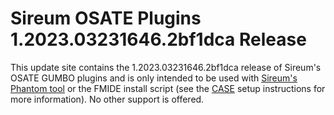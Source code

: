 # Sireum OSATE Plugins 1.2023.03231646.2bf1dca Release

This update site contains the 1.2023.03231646.2bf1dca release of Sireum's OSATE GUMBO plugins and is only
intended to be used with [Sireum's Phantom tool](https://github.com/sireum/phantom)
or the FMIDE install script (see the
[CASE](https://github.com/sireum/case-env#setting-up-fmide-and-hamr-only)
setup instructions for more information). No other support is offered.
